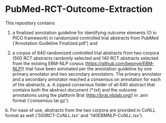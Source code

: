 # PubMed-RCT-Outcome-Extraction
This repository contains 

1) a finalized annotation guideline for identifying outcome elements (O in PICO framework) in randomized controlled trial abstracts from PubMed ('Annotation Guideline Finalized.pdf') and 

2) a corpus of 640 randomized controlled trial abstracts from two corpora (500 RCT abstracts randomly selected and 140 RCT abstracts selected from the existing EBM-NLP corpus (https://github.com/bepnye/EBM-NLP)) that have been annotated per the annotation guideline by one primary annotator and two secondary annotators. The primary annotator and a secondary annotator reached a consensus on annotation for each of the abstracts. 
  a. A zipped consensus folder of all 640 abstract that contains both the abstract document (*.txt) and the    outcome annotations using the platform Brat (http://brat.nlplab.org/) in .ann format ('consensus.tar.gz').
  
  b. For ease of use, abstracts from the two corpora are provided in CoNLL format as well ('500RCT-CoNLL.tsv'   and '140EBMNLP-CoNLL.tsv').